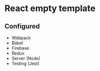 # React empty template

## Configured

* Webpack
* Babel
* Firebase
* Redux
* Server (Node)
* Testing (Jest)
